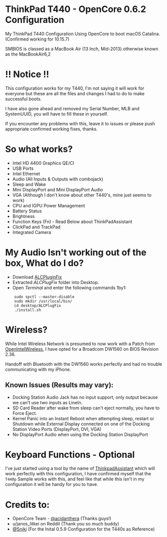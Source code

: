 # ThinkPad T440 - OpenCore 0.6.2 Configuration
My ThinkPad T440 Configuration Using OpenCore to boot macOS Catalina. (Confirmed working for 10.15.7)

SMBIOS is classed as a MacBook Air (13 Inch, Mid-2013) otherwise known as the MacBookAir6,2

# !! Notice !!
This configuration works for my T440, I'm not saying it will work for everyone but these are all the files and changes I had to do to make successful boots.

I have also gone ahead and removed my Serial Number, MLB and SystemUUID, you will have to fill these in yourself.

If you encounter any problems with this, leave it to issues or please push appropriate confirmed working fixes, thanks.

# So what works?

- Intel HD 4400 Graphics QE/CI
- USB Ports
- Intel Ethernet
- Audio (All Inputs & Outputs with combojack)
- Sleep and Wake
- Mini DisplayPort and Mini DisplayPort Audio
- VGA (Although I don't know about other T440's, mine just seems to work)
- CPU and IGPU Power Management
- Battery Status
- Brightness
- Function Keys (Fn) - Read Below about ThinkPadAssistant
- ClickPad and TrackPad
- Integrated Camera

# My Audio Isn't working out of the box, What do I do?

- Download [ALCPluginFix](https://github.com/Sniki/ALCPlugFix)
- Extracted *ALCPlugFix* folder into Desktop.
- Open *Terminal* and enter the following commands 1by1:

```
    sudo spctl --master-disable
    sudo mkdir /usr/local/bin/
    cd desktop/ALCPlugFix
    ./install.sh
````
# Wireless?
While Intel Wireless Network is presumed to now work with a Patch from [OpenIntelWireless](https://github.com/OpenIntelWireless), I have opted for a Broadcom DW1560 on BIOS Revision 2.36.

Handoff with Bluetooth with the DW1560 works perfectly and had no trouble communicating with my iPhone.

## Known Issues (Results may vary):

- Docking Station Audio Jack has no input support, only output because we can't use two inputs as LineIn.
- SD Card Reader after wake from sleep can't eject normally, you have to Force Eject.
- Kernel Panic into an Instant Reboot when attempting sleep, restart or Shutdown while External Display connected on one of the Docking Station Video Ports (DisplayPort, DVI, VGA)
- No DisplayPort Audio when using the Docking Station DisplayPort

# Keyboard Functions - Optional 
I've just started using a tool by the name of [ThinkpadAssistant](https://github.com/MSzturc/ThinkpadAssistant) which will work perfectly with this configuration, I have confirmed myself that the ``T440p`` Sample works with this, and feel like that while this isn't in my configuration it will be handy for you to have.

# Credits to:
- OpenCore Team - [@acidanthera](https://github.com/acidanthera) (Thanks guys!)
- u/janos_litkei on Reddit (Thank you so much buddy)
- [@Sniki](https://github.com/Sniki) (For the Inital 0.5.9 Configuration for the T440s as Reference)
